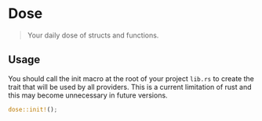 # Dose

> Your daily dose of structs and functions.

## Usage

You should call the init macro at the root of your project `lib.rs` to create the trait that will be used by all providers.
This is a current limitation of rust and this may become unnecessary in future versions.

```rust
dose::init!();
```
